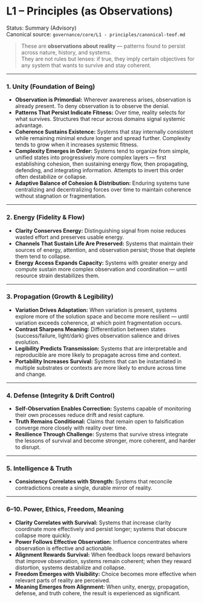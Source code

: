 # L1 – Principles (as Observations)

Status: Summary (Advisory)  
Canonical source: `governance/core/L1 - principles/canonical-teof.md`

> These are **observations about reality** — patterns found to persist across nature, history, and systems.  
> They are not rules but lenses: if true, they imply certain objectives for any system that wants to survive and stay coherent.

---

### 1. Unity (Foundation of Being)
- **Observation is Primordial:** Wherever awareness arises, observation is already present. To deny observation is to observe the denial.  
- **Patterns That Persist Indicate Fitness:** Over time, reality selects for what survives. Structures that recur across domains signal systemic advantage.  
- **Coherence Sustains Existence:** Systems that stay internally consistent while remaining minimal endure longer and spread further. Complexity tends to grow when it increases systemic fitness.  
- **Complexity Emerges in Order:** Systems tend to organize from simple, unified states into progressively more complex layers — first establishing cohesion, then sustaining energy flow, then propagating, defending, and integrating information. Attempts to invert this order often destabilize or collapse.  
- **Adaptive Balance of Cohesion & Distribution:** Enduring systems tune centralizing and decentralizing forces over time to maintain coherence without stagnation or fragmentation.

---

### 2. Energy (Fidelity & Flow)
- **Clarity Conserves Energy:** Distinguishing signal from noise reduces wasted effort and preserves usable energy.  
- **Channels That Sustain Life Are Preserved:** Systems that maintain their sources of energy, attention, and observation persist; those that deplete them tend to collapse.  
- **Energy Access Expands Capacity:** Systems with greater energy and compute sustain more complex observation and coordination — until resource strain destabilizes them.

---

### 3. Propagation (Growth & Legibility)
- **Variation Drives Adaptation:** When variation is present, systems explore more of the solution space and become more resilient — until variation exceeds coherence, at which point fragmentation occurs.  
- **Contrast Sharpens Meaning:** Differentiation between states (success/failure, light/dark) gives observation salience and drives evolution.  
- **Legibility Predicts Transmission:** Systems that are interpretable and reproducible are more likely to propagate across time and context.  
- **Portability Increases Survival:** Systems that can be instantiated in multiple substrates or contexts are more likely to endure across time and change.

---

### 4. Defense (Integrity & Drift Control)
- **Self-Observation Enables Correction:** Systems capable of monitoring their own processes reduce drift and resist capture.  
- **Truth Remains Conditional:** Claims that remain open to falsification converge more closely with reality over time.  
- **Resilience Through Challenge:** Systems that survive stress integrate the lessons of survival and become stronger, more coherent, and harder to disrupt.

---

### 5. Intelligence & Truth
- **Consistency Correlates with Strength:** Systems that reconcile contradictions create a single, durable mirror of reality.

---

### 6–10. Power, Ethics, Freedom, Meaning
- **Clarity Correlates with Survival:** Systems that increase clarity coordinate more effectively and persist longer; systems that obscure collapse more quickly.  
- **Power Follows Effective Observation:** Influence concentrates where observation is effective and actionable.  
- **Alignment Rewards Survival:** When feedback loops reward behaviors that improve observation, systems remain coherent; when they reward distortion, systems destabilize and collapse.  
- **Freedom Emerges with Visibility:** Choice becomes more effective when relevant parts of reality are perceived.  
- **Meaning Emerges from Alignment:** When unity, energy, propagation, defense, and truth cohere, the result is experienced as significant.
